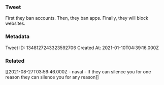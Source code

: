 ### Tweet
First they ban accounts. Then, they ban apps. Finally, they will block websites.

### Metadata
Tweet ID: 1348127243323592706
Created At: 2021-01-10T04:39:16.000Z

### Related
[[2021-08-27T03:56:46.000Z - naval - If they can silence you for one reason they can silence you for any reason]]

